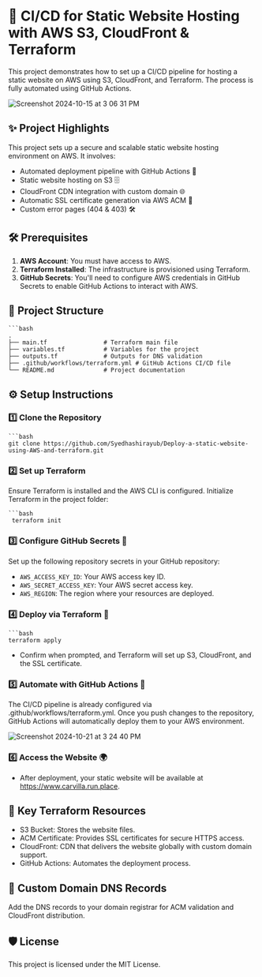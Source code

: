 # 🚀 CI/CD for Static Website Hosting with AWS S3, CloudFront & Terraform

This project demonstrates how to set up a CI/CD pipeline for hosting a static website on AWS using S3, CloudFront, and Terraform. The process is fully automated using GitHub Actions.

![Screenshot 2024-10-15 at 3 06 31 PM](https://github.com/user-attachments/assets/845dc5cf-8b45-4519-9f33-e16024e3d100)

## ✨ Project Highlights

This project sets up a secure and scalable static website hosting environment on AWS. It involves:

- Automated deployment pipeline with GitHub Actions 🤖
- Static website hosting on S3 🗄️
- CloudFront CDN integration with custom domain 🌐
- Automatic SSL certificate generation via AWS ACM 🔐
- Custom error pages (404 & 403) 🛠️

## 🛠️ Prerequisites

1. **AWS Account**: You must have access to AWS.
2. **Terraform Installed**: The infrastructure is provisioned using Terraform.
3. **GitHub Secrets**: You'll need to configure AWS credentials in GitHub Secrets to enable GitHub Actions to interact with AWS.

## 🌳 Project Structure
    ```bash        
    .
    ├── main.tf                # Terraform main file
    ├── variables.tf           # Variables for the project
    ├── outputs.tf             # Outputs for DNS validation
    ├── .github/workflows/terraform.yml # GitHub Actions CI/CD file
    └── README.md              # Project documentation

## ⚙️ Setup Instructions

### 1️⃣ Clone the Repository

    ```bash
    git clone https://github.com/Syedhashirayub/Deploy-a-static-website-using-AWS-and-terraform.git
    
### 2️⃣ Set up Terraform
Ensure Terraform is installed and the AWS CLI is configured.
Initialize Terraform in the project folder:

    ```bash
     terraform init

### 3️⃣ Configure GitHub Secrets 🔐
Set up the following repository secrets in your GitHub repository:
- `AWS_ACCESS_KEY_ID`: Your AWS access key ID.
- `AWS_SECRET_ACCESS_KEY`: Your AWS secret access key.
- `AWS_REGION`: The region where your resources are deployed.

### 4️⃣ Deploy via Terraform 🚀
    ```bash
    terraform apply
- Confirm when prompted, and Terraform will set up S3, CloudFront, and the SSL certificate.

### 5️⃣ Automate with GitHub Actions 🤖
The CI/CD pipeline is already configured via .github/workflows/terraform.yml.
Once you push changes to the repository, GitHub Actions will automatically deploy them to your AWS environment.

![Screenshot 2024-10-21 at 3 24 40 PM](https://github.com/user-attachments/assets/df01d38d-a8e5-4e44-95f0-d51a442fdb7d)

### 6️⃣ Access the Website 🌍
- After deployment, your static website will be available at https://www.carvilla.run.place.


## 📂 Key Terraform Resources

- S3 Bucket: Stores the website files.
- ACM Certificate: Provides SSL certificates for secure HTTPS access.
- CloudFront: CDN that delivers the website globally with custom domain support.
- GitHub Actions: Automates the deployment process.

## 📜 Custom Domain DNS Records
Add the DNS records to your domain registrar for ACM validation and CloudFront distribution.

## 🛡️ License
This project is licensed under the MIT License.





